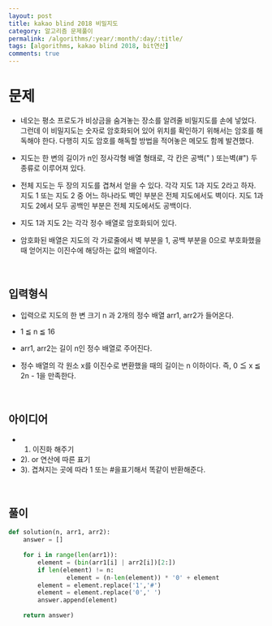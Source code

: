 ```yaml
---
layout: post
title: kakao blind 2018 비밀지도
category: 알고리즘 문제풀이
permalink: /algorithms/:year/:month/:day/:title/
tags: [algorithms, kakao blind 2018, bit연산]
comments: true
---
```


# 문제
- 네오는 평소 프로도가 비상금을 숨겨놓는 장소를 알려줄 비밀지도를 손에 넣었다. 그런데 이 비밀지도는 숫자로 암호화되어 있어 위치를 확인하기 위해서는 암호를 해독해야 한다. 다행히 지도 암호를 해독할 방법을 적어놓은 메모도 함께 발견했다.

- 지도는 한 변의 길이가 n인 정사각형 배열 형태로, 각 칸은 공백(" ) 또는벽(#") 두 종류로 이루어져 있다.
- 전체 지도는 두 장의 지도를 겹쳐서 얻을 수 있다. 각각 지도 1과 지도 2라고 하자. 지도 1 또는 지도 2 중 어느 하나라도 벽인 부분은 전체 지도에서도 벽이다. 지도 1과 지도 2에서 모두 공백인 부분은 전체 지도에서도 공백이다.
- 지도 1과 지도 2는 각각 정수 배열로 암호화되어 있다.
- 암호화된 배열은 지도의 각 가로줄에서 벽 부분을 1, 공백 부분을 0으로 부호화했을 때 얻어지는 이진수에 해당하는 값의 배열이다.

<br>

## 입력형식
- 입력으로 지도의 한 변 크기 n 과 2개의 정수 배열 arr1, arr2가 들어온다.

- 1 ≦ n ≦ 16
- arr1, arr2는 길이 n인 정수 배열로 주어진다.

- 정수 배열의 각 원소 x를 이진수로 변환했을 때의 길이는 n 이하이다. 즉, 0 ≦ x ≦ 2n - 1을 만족한다.
<br>

## 아이디어
- 1) 이진화 해주기 
- 2). or 연산에 따른 표기
- 3). 겹쳐지는 곳에 따라 1 또는 #을표기해서 똑같이 반환해준다.


<br>



## 풀이

```python
def solution(n, arr1, arr2):
    answer = []
    
    for i in range(len(arr1)):
        element = (bin(arr1[i] | arr2[i])[2:])
        if len(element) != n:
                element = (n-len(element)) * '0' + element
        element = element.replace('1','#')
        element = element.replace('0',' ')
        answer.append(element)
    
    return answer)
```
